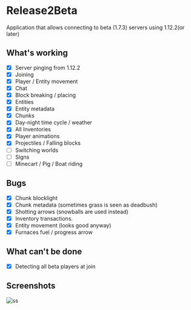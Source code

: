 # Release2Beta
Application that allows connecting to beta (1.7.3) servers using 1.12.2(or later)

## What's working
- [x] Server pinging from 1.12.2
- [x] Joining
- [x] Player / Entity movement
- [x] Chat
- [x] Block breaking / placing
- [x] Entities
- [x] Entity metadata
- [x] Chunks
- [x] Day-night time cycle / weather
- [x] All Inventories
- [x] Player animations
- [x] Projectiles / Falling blocks
- [ ] Switching worlds 
- [ ] Signs
- [ ] Minecart / Pig / Boat riding

## Bugs
- [x] Chunk blocklight
- [x] Chunk metadata (sometimes grass is seen as deadbush) 
- [x] Shotting arrows (snowballs are used instead)
- [x] Inventory transactions.
- [x] Entity movement (looks good anyway)
- [x] Furnaces fuel / progress arrow

## What can't be done
- [x] Detecting all beta players at join

## Screenshots
![ss](https://i.imgur.com/X3evGtw.png)
